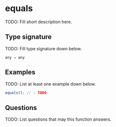 # equals

TODO: Fill short description here.

## Type signature

TODO: Fill type signature down below.

```
any ⇒ any
```

## Examples

TODO: List at least one example down below.

```javascript
equals(); // ⇒ TODO
```

## Questions

TODO: List questions that may this function answers.
